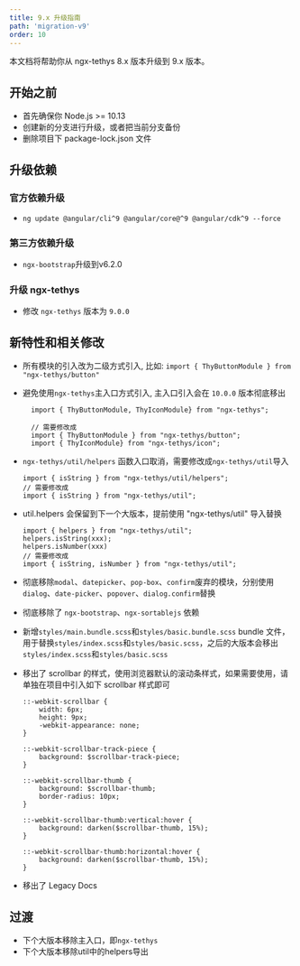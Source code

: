 ```yaml
---
title: 9.x 升级指南
path: 'migration-v9'
order: 10
---
```


本文档将帮助你从 ngx-tethys 8.x 版本升级到 9.x 版本。

## 开始之前

- 首先确保你 Node.js >= 10.13
- 创建新的分支进行升级，或者把当前分支备份
- 删除项目下 package-lock.json 文件

## 升级依赖
### 官方依赖升级
- `ng update @angular/cli^9 @angular/core@^9 @angular/cdk^9 --force`

### 第三方依赖升级
- `ngx-bootstrap`升级到v6.2.0

### 升级 ngx-tethys
- 修改 `ngx-tethys` 版本为 `9.0.0`

## 新特性和相关修改
- 所有模块的引入改为二级方式引入, 比如: `import { ThyButtonModule } from "ngx-tethys/button"`
- 避免使用`ngx-tethys`主入口方式引入, 主入口引入会在 `10.0.0` 版本彻底移出
  ```
    import { ThyButtonModule, ThyIconModule} from "ngx-tethys";

    // 需要修改成
    import { ThyButtonModule } from "ngx-tethys/button";
    import { ThyIconModule} from "ngx-tethys/icon";
  ```
- `ngx-tethys/util/helpers` 函数入口取消，需要修改成`ngx-tethys/util`导入
    ```
    import { isString } from "ngx-tethys/util/helpers";
    // 需要修改成
    import { isString } from "ngx-tethys/util";
    ```
- util.helpers 会保留到下一个大版本，提前使用 "ngx-tethys/util" 导入替换
    ```
    import { helpers } from "ngx-tethys/util";
    helpers.isString(xxx);
    helpers.isNumber(xxx)
    // 需要修改成
    import { isString, isNumber } from "ngx-tethys/util";
    ```
- 彻底移除`modal`、`datepicker`、`pop-box`、`confirm`废弃的模块，分别使用`dialog`、`date-picker`、`popover`、`dialog.confirm`替换
- 彻底移除了 `ngx-bootstrap`、`ngx-sortablejs` 依赖
- 新增`styles/main.bundle.scss`和`styles/basic.bundle.scss` bundle 文件，用于替换`styles/index.scss`和`styles/basic.scss`，之后的大版本会移出`styles/index.scss`和`styles/basic.scss`
- 移出了 scrollbar 的样式，使用浏览器默认的滚动条样式，如果需要使用，请单独在项目中引入如下 scrollbar 样式即可

    ```
    ::-webkit-scrollbar {
        width: 6px;
        height: 9px;
        -webkit-appearance: none;
    }

    ::-webkit-scrollbar-track-piece {
        background: $scrollbar-track-piece;
    }

    ::-webkit-scrollbar-thumb {
        background: $scrollbar-thumb;
        border-radius: 10px;
    }

    ::-webkit-scrollbar-thumb:vertical:hover {
        background: darken($scrollbar-thumb, 15%);
    }

    ::-webkit-scrollbar-thumb:horizontal:hover {
        background: darken($scrollbar-thumb, 15%);
    }
    ```
- 移出了 Legacy Docs
## 过渡

- 下个大版本移除主入口，即`ngx-tethys`
- 下个大版本移除util中的helpers导出

